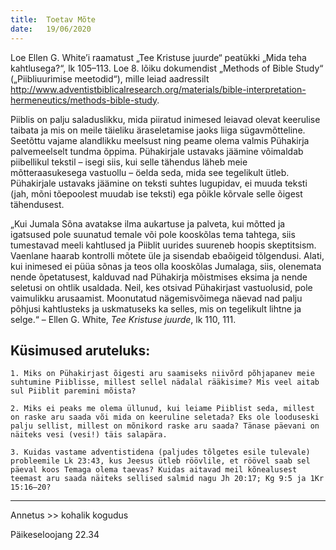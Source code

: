 ```yaml
---
title:  Toetav Mõte
date:   19/06/2020
---
```


Loe Ellen G. White’i raamatust „Tee Kristuse juurde“  peatükki „Mida teha kahtlusega?“, lk 105–113. Loe 8. lõiku dokumendist „Methods of Bible Study“ („Piibliuurimise meetodid“), mille leiad aadressilt http://www.adventistbiblicalresearch.org/materials/bible-interpretation-hermeneutics/methods-bible-study.

Piiblis on palju saladuslikku, mida piiratud inimesed leiavad olevat keerulise taibata ja mis on meile täieliku äraseletamise jaoks liiga sügavmõtteline. Seetõttu vajame alandlikku meelsust ning peame olema valmis Pühakirja palvemeelselt tundma õppima. Pühakirjale ustavaks jäämine võimaldab piibellikul tekstil – isegi siis, kui selle tähendus läheb meie mõtteraasukesega vastuollu – öelda seda, mida see tegelikult ütleb. Pühakirjale ustavaks jäämine on teksti suhtes lugupidav, ei muuda teksti (jah, mõni tõepoolest muudab ise teksti) ega põikle kõrvale selle õigest tähendusest.

„Kui Jumala Sõna avatakse ilma aukartuse ja palveta, kui mõtted ja igatsused pole suunatud temale või pole kooskõlas tema tahtega, siis tumestavad meeli kahtlused ja Piiblit uurides suureneb hoopis skeptitsism. Vaenlane haarab kontrolli mõtete üle ja sisendab ebaõigeid tõlgendusi. Alati, kui inimesed ei püüa sõnas ja teos olla kooskõlas Jumalaga, siis, olenemata nende õpetatusest, kalduvad nad Pühakirja mõistmises eksima ja nende seletusi on ohtlik usaldada. Neil, kes otsivad Pühakirjast vastuolusid, pole vaimulikku arusaamist. Moonutatud nägemisvõimega näevad nad palju põhjusi kahtlusteks ja uskmatuseks ka selles, mis on tegelikult lihtne ja selge.“ – Ellen G. White, _Tee Kristuse juurde_, lk 110, 111.

## Küsimused aruteluks:

`1. Miks on Pühakirjast õigesti aru saamiseks niivõrd põhjapanev meie suhtumine Piiblisse, millest sellel nädalal rääkisime? Mis veel aitab sul Piiblit paremini mõista?`

`2. Miks ei peaks me olema üllunud, kui leiame Piiblist seda, millest on raske aru saada või mida on keeruline seletada? Eks ole looduseski palju sellist, millest on mõnikord raske aru saada? Tänase päevani on näiteks vesi (vesi!) täis salapära.`

`3. Kuidas vastame adventistidena (paljudes tõlgetes esile tulevale) probleemile Lk 23:43, kus Jeesus ütleb röövlile, et röövel saab sel päeval koos Temaga olema taevas? Kuidas aitavad meil kõnealusest teemast aru saada näiteks sellised salmid nagu Jh 20:17; Kg 9:5 ja 1Kr 15:16–20?`

---

Annetus >> kohalik kogudus

Päikeseloojang 22.34
